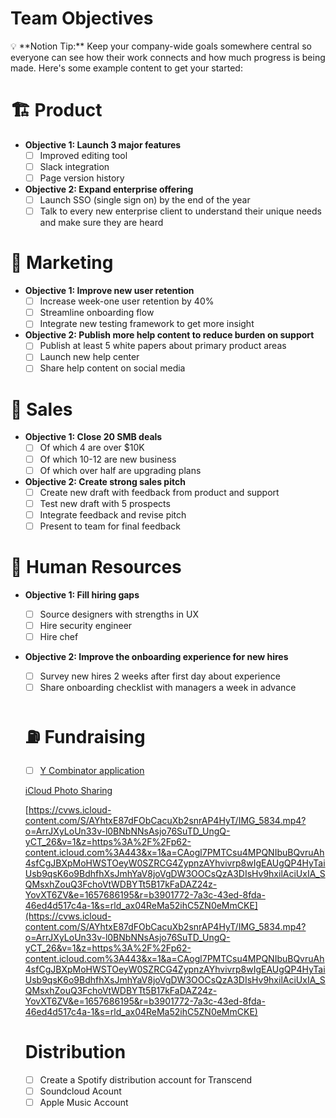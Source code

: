# Team Objectives

<aside>
💡 **Notion Tip:** Keep your company-wide goals somewhere central so everyone can see how their work connects and how much progress is being made. Here's some example content to get your started:

</aside>

# 🏗 Product

- **Objective 1: Launch 3 major features**
    - [ ]  Improved editing tool
    - [ ]  Slack integration
    - [ ]  Page version history
- **Objective 2: Expand enterprise offering**
    - [ ]  Launch SSO (single sign on) by the end of the year
    - [ ]  Talk to every new enterprise client to understand their unique needs and make sure they are heard

# 🎨 Marketing

- **Objective 1: Improve new user retention**
    - [ ]  Increase week-one user retention by 40%
    - [ ]  Streamline onboarding flow
    - [ ]  Integrate new testing framework to get more insight
- **Objective 2: Publish more help content to reduce burden on support**
    - [ ]  Publish at least 5 white papers about primary product areas
    - [ ]  Launch new help center
    - [ ]  Share help content on social media

# 🐙 Sales

- **Objective 1: Close 20 SMB deals**
    - [ ]  Of which 4 are over $10K
    - [ ]  Of which 10-12 are new business
    - [ ]  Of which over half are upgrading plans
- **Objective 2: Create strong sales pitch**
    - [ ]  Create new draft with feedback from product and support
    - [ ]  Test new draft with 5 prospects
    - [ ]  Integrate feedback and revise pitch
    - [ ]  Present to team for final feedback

# 🤘 Human Resources

- **Objective 1: Fill hiring gaps**
    - [ ]  Source designers with strengths in UX
    - [ ]  Hire security engineer
    - [ ]  Hire chef
- **Objective 2: Improve the onboarding experience for new hires**
    - [ ]  Survey new hires 2 weeks after first day about experience
    - [ ]  Share onboarding checklist with managers a week in advance
    
    # ⛽️ Fundraising
    
    - [ ]  [Y Combinator application](Y%20Combinator%20d791bf624b3648f39976b5e168be9df8.md)
    
    [iCloud Photo Sharing](https://www.icloud.com/sharedalbum/#B10GY8gBYGh0nI3;917E6478-3AFB-4E7E-8B57-1CCF4A5607AF)
    
    [https://cvws.icloud-content.com/S/AYhtxE87dFObCacuXb2snrAP4HyT/IMG_5834.mp4?o=ArrJXyLoUn33v-l0BNbNNsAsjo76SuTD_UngQ-yCT_26&v=1&z=https%3A%2F%2Fp62-content.icloud.com%3A443&x=1&a=CAogl7PMTCsu4MPQNIbuBQvruAh4sfCgJBXpMoHWSTOeyW0SZRCG4ZypnzAYhvivrp8wIgEAUgQP4HyTaiUsb9qsK6o9BdhfhXsJmhYaV8joVgDW3OOCsQzA3DIsHv9hxilAciUxIA_SQMsxhZouQ3FchoVtWDBYTt5B17kFaDAZ24z-YovXT6ZV&e=1657686195&r=b3901772-7a3c-43ed-8fda-46ed4d517c4a-1&s=rld_ax04ReMa52ihC5ZN0eMmCKE](https://cvws.icloud-content.com/S/AYhtxE87dFObCacuXb2snrAP4HyT/IMG_5834.mp4?o=ArrJXyLoUn33v-l0BNbNNsAsjo76SuTD_UngQ-yCT_26&v=1&z=https%3A%2F%2Fp62-content.icloud.com%3A443&x=1&a=CAogl7PMTCsu4MPQNIbuBQvruAh4sfCgJBXpMoHWSTOeyW0SZRCG4ZypnzAYhvivrp8wIgEAUgQP4HyTaiUsb9qsK6o9BdhfhXsJmhYaV8joVgDW3OOCsQzA3DIsHv9hxilAciUxIA_SQMsxhZouQ3FchoVtWDBYTt5B17kFaDAZ24z-YovXT6ZV&e=1657686195&r=b3901772-7a3c-43ed-8fda-46ed4d517c4a-1&s=rld_ax04ReMa52ihC5ZN0eMmCKE)
    
    # Distribution
    
    - [ ]  Create a Spotify distribution account for Transcend
    - [ ]  Soundcloud Acount
    - [ ]  Apple Music Account